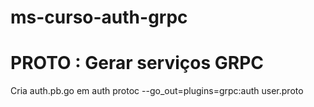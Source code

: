 # ms-curso-auth-grpc



# PROTO : Gerar serviços GRPC 
Cria  auth.pb.go   em auth
protoc --go_out=plugins=grpc:auth  user.proto
